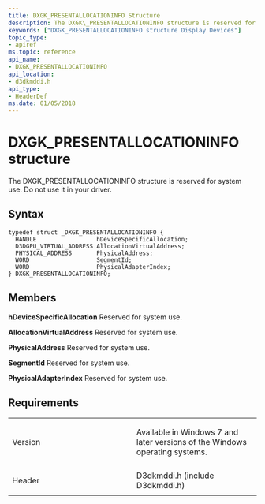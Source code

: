 ```yaml
---
title: DXGK_PRESENTALLOCATIONINFO Structure
description: The DXGK\_PRESENTALLOCATIONINFO structure is reserved for system use. Do not use it in your driver.
keywords: ["DXGK_PRESENTALLOCATIONINFO structure Display Devices"]
topic_type:
- apiref
ms.topic: reference
api_name:
- DXGK_PRESENTALLOCATIONINFO
api_location:
- d3dkmddi.h
api_type:
- HeaderDef
ms.date: 01/05/2018
---
```


# DXGK\_PRESENTALLOCATIONINFO structure


The DXGK\_PRESENTALLOCATIONINFO structure is reserved for system use. Do not use it in your driver.

## Syntax

```ManagedCPlusPlus
typedef struct _DXGK_PRESENTALLOCATIONINFO {
  HANDLE                 hDeviceSpecificAllocation;
  D3DGPU_VIRTUAL_ADDRESS AllocationVirtualAddress;
  PHYSICAL_ADDRESS       PhysicalAddress;
  WORD                   SegmentId;
  WORD                   PhysicalAdapterIndex;
} DXGK_PRESENTALLOCATIONINFO;
```

## Members

**hDeviceSpecificAllocation**
Reserved for system use.

**AllocationVirtualAddress**
Reserved for system use.

**PhysicalAddress**
Reserved for system use.

**SegmentId**
Reserved for system use.

**PhysicalAdapterIndex**
Reserved for system use.

## Requirements

<table>
<colgroup>
<col width="50%" />
<col width="50%" />
</colgroup>
<tbody>
<tr class="odd">
<td align="left"><p>Version</p></td>
<td align="left"><p>Available in Windows 7 and later versions of the Windows operating systems.</p></td>
</tr>
<tr class="even">
<td align="left"><p>Header</p></td>
<td align="left">D3dkmddi.h (include D3dkmddi.h)</td>
</tr>
</tbody>
</table>

 

 





